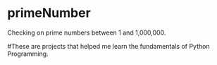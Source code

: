 # primeNumber
Checking on prime numbers between 1 and 1,000,000.

#These are projects that helped me learn the fundamentals of Python Programming.
